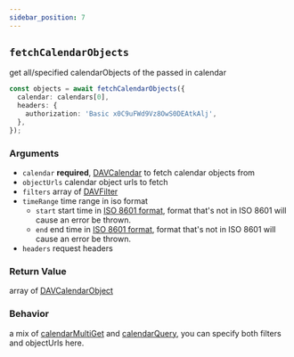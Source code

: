 ```yaml
---
sidebar_position: 7
---
```


## `fetchCalendarObjects`

get all/specified calendarObjects of the passed in calendar

```ts
const objects = await fetchCalendarObjects({
  calendar: calendars[0],
  headers: {
    authorization: 'Basic x0C9uFWd9Vz8OwS0DEAtkAlj',
  },
});
```

### Arguments

- `calendar` **required**, [DAVCalendar](../types/DAVCalendar.md) to fetch calendar objects from
- `objectUrls` calendar object urls to fetch
- `filters` array of [DAVFilter](../types/DAVFilter.md)
- `timeRange` time range in iso format
  - `start` start time in [ISO 8601 format](https://en.wikipedia.org/wiki/ISO_8601), format that's not in ISO 8601 will cause an error be thrown.
  - `end` end time in [ISO 8601 format](https://en.wikipedia.org/wiki/ISO_8601), format that's not in ISO 8601 will cause an error be thrown.
- `headers` request headers

### Return Value

array of [DAVCalendarObject](../types/DAVCalendarObject.md)

### Behavior

a mix of [calendarMultiGet](calendarMultiGet.md) and [calendarQuery](calendarQuery.md), you can specify both filters and objectUrls here.
